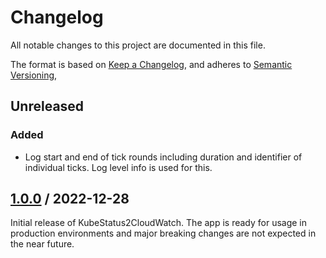 # Changelog

All notable changes to this project are documented in this file.

The format is based on [Keep a Changelog](https://keepachangelog.com/en/1.1.0),
and adheres to [Semantic Versioning](https://semver.org/spec/v2.0.0),

## Unreleased

### Added

- Log start and end of tick rounds including duration and identifier of
  individual ticks. Log level info is used for this.

## [1.0.0](https://github.com/trallnag/kubestatus2cloudwatch/compare/ed5965484226b6ef8b1a13de14c82c7b36d33d8d...v1.0.0) / 2022-12-28

Initial release of KubeStatus2CloudWatch. The app is ready for usage in
production environments and major breaking changes are not expected in the near
future.
